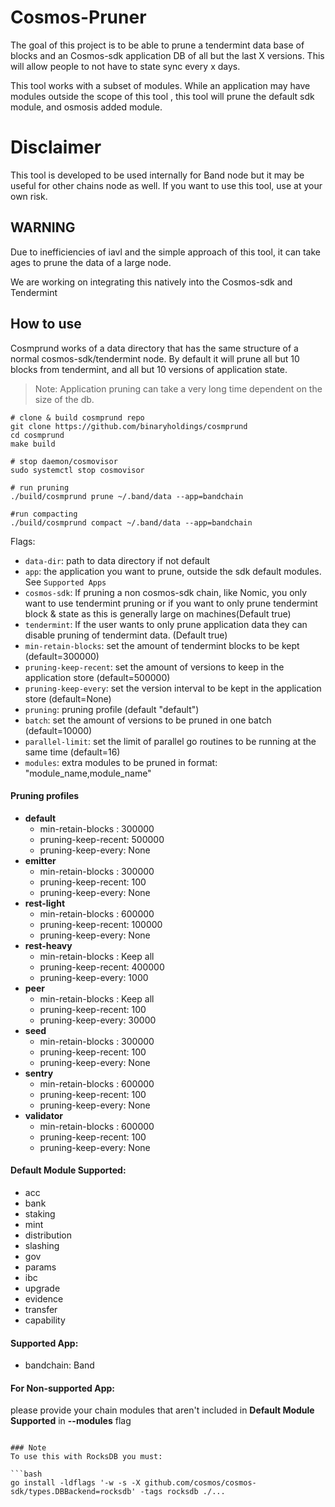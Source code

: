 # Cosmos-Pruner

The goal of this project is to be able to prune a tendermint data base of blocks and an Cosmos-sdk application DB of all but the last X versions. This will allow people to not have to state sync every x days. 

This tool works with a subset of modules. While an application may have modules outside the scope of this tool , this tool will prune the default sdk module, and osmosis added module.

# Disclaimer

This tool is developed to be used internally for Band node but it may be useful for other chains node as well. If you want to use this tool, use at your own risk.

## WARNING

Due to inefficiencies of iavl and the simple approach of this tool, it can take ages to prune the data of a large node.  

We are working on integrating this natively into the Cosmos-sdk and Tendermint

## How to use

Cosmprund works of a data directory that has the same structure of a normal cosmos-sdk/tendermint node. By default it will prune all but 10 blocks from tendermint, and all but 10 versions of application state. 

> Note: Application pruning can take a very long time dependent on the size of the db. 


```
# clone & build cosmprund repo
git clone https://github.com/binaryholdings/cosmprund
cd cosmprund
make build

# stop daemon/cosmovisor
sudo systemctl stop cosmovisor

# run pruning 
./build/cosmprund prune ~/.band/data --app=bandchain

#run compacting
./build/cosmprund compact ~/.band/data --app=bandchain
```

Flags: 

- `data-dir`: path to data directory if not default
- `app`: the application you want to prune, outside the sdk default modules. See `Supported Apps`
- `cosmos-sdk`: If pruning a non cosmos-sdk chain, like Nomic, you only want to use tendermint pruning or if you want to only prune tendermint block & state as this is generally large on machines(Default true)
- `tendermint`: If the user wants to only prune application data they can disable pruning of tendermint data. (Default true)
- `min-retain-blocks`: set the amount of tendermint blocks to be kept (default=300000)
- `pruning-keep-recent`: set the amount of versions to keep in the application store (default=500000)
- `pruning-keep-every`: set the version interval to be kept in the application store (default=None)
- `pruning`: pruning profile (default "default")
- `batch`: set the amount of versions to be pruned in one batch (default=10000)
- `parallel-limit`: set the limit of parallel go routines to be running at the same time (default=16)
- `modules`: extra modules to be pruned in format: "module_name,module_name"
  
#### Pruning profiles
- **default** 
  - min-retain-blocks : 300000
  - pruning-keep-recent: 500000
  - pruning-keep-every: None
- **emitter** 
  - min-retain-blocks : 300000
  - pruning-keep-recent: 100
  - pruning-keep-every: None
- **rest-light** 
  - min-retain-blocks : 600000
  - pruning-keep-recent: 100000
  - pruning-keep-every: None
- **rest-heavy** 
  - min-retain-blocks : Keep all
  - pruning-keep-recent: 400000
  - pruning-keep-every: 1000
- **peer** 
  - min-retain-blocks : Keep all
  - pruning-keep-recent: 100
  - pruning-keep-every: 30000
- **seed** 
  - min-retain-blocks : 300000
  - pruning-keep-recent: 100
  - pruning-keep-every: None
- **sentry** 
  - min-retain-blocks : 600000
  - pruning-keep-recent: 100
  - pruning-keep-every: None
- **validator** 
  - min-retain-blocks : 600000
  - pruning-keep-recent: 100
  - pruning-keep-every: None

#### Default Module Supported:
- acc
- bank
- staking
- mint
- distribution
- slashing
- gov
- params
- ibc
- upgrade
- evidence
- transfer
- capability

#### Supported App:
- bandchain: Band

#### For Non-supported App:
please provide your chain modules that aren't included in **Default Module Supported** in **--modules** flag
```

### Note
To use this with RocksDB you must:

```bash
go install -ldflags '-w -s -X github.com/cosmos/cosmos-sdk/types.DBBackend=rocksdb' -tags rocksdb ./...
```
